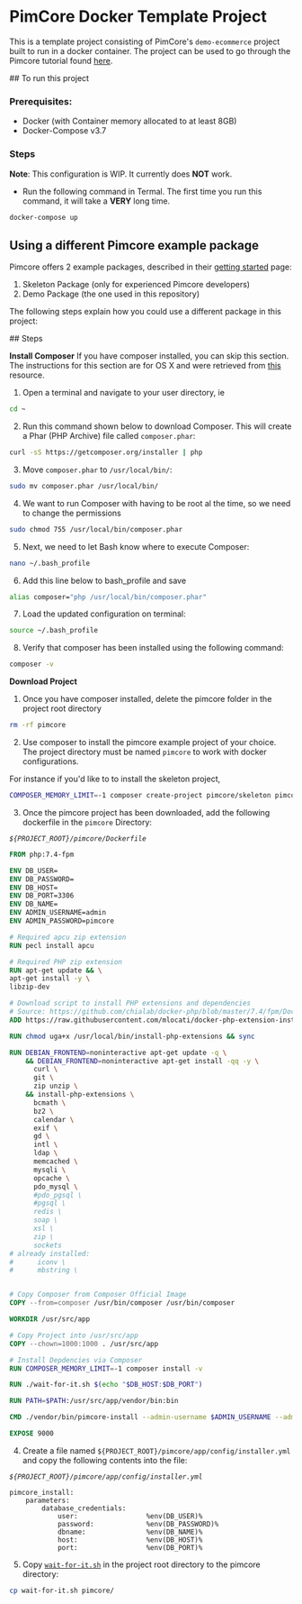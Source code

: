 # PimCore Docker Template Project

This is a template project consisting of PimCore's `demo-ecommerce` project built to run in a docker container.
The project can be used to go through the Pimcore tutorial found [here](https://pimcore.com/docs/6.x/Development_Documentation).

## To run this project

### Prerequisites:
- Docker (with Container memory allocated to at least 8GB)
- Docker-Compose v3.7

### Steps

**Note**: This configuration is WIP. It currently does **NOT** work.
- Run the following command in Termal. The first time you run this command, it will take a **VERY** long time.

```sh 
docker-compose up
```

## Using a different Pimcore example package

Pimcore offers 2 example packages, described in their [getting started](https://pimcore.com/docs/6.x/Development_Documentation/Getting_Started/Installation.html) page: 

1. Skeleton Package (only for experienced Pimcore developers)
2. Demo Package (the one used in this repository)

The following steps explain how you could use a different package in this project:

## Steps

**Install Composer**
If you have composer installed, you can skip this section.
The instructions for this section are for OS X and were retrieved from [this](https://duvien.com/blog/installing-composer-mac-osx) resource.

1. Open a terminal and navigate to your user directory, ie 

  ```sh
  cd ~
  ```

2. Run this command shown below to download Composer. This will create a Phar (PHP Archive) file called `composer.phar`:

  ```sh
  curl -sS https://getcomposer.org/installer | php
  ```
3. Move `composer.phar` to `/usr/local/bin/`:

  ```sh
  sudo mv composer.phar /usr/local/bin/
  ```

4. We want to run Composer with having to be root al the time, so we need to change the permissions

  ```sh
  sudo chmod 755 /usr/local/bin/composer.phar
  ```

5. Next, we need to let Bash know where to execute Composer:  

  ```sh
  nano ~/.bash_profile
  ```

6. Add this line below to bash_profile and save

  ```sh
  alias composer="php /usr/local/bin/composer.phar"
  ```

7. Load the updated configuration on terminal:

  ```sh
  source ~/.bash_profile
  ```

8. Verify that composer has been installed using the following command:

  ```sh
  composer -v
  ```

**Download Project**
1. Once you have composer installed, delete the pimcore folder in the project root directory

  ```sh
  rm -rf pimcore
  ```

2. Use composer to install the pimcore example project of your choice. The project directory must be named `pimcore` to work with docker configurations.

  For instance if you'd like to to install the skeleton project, 

  ``` sh
  COMPOSER_MEMORY_LIMIT=-1 composer create-project pimcore/skeleton pimcore
  ```

3. Once the pimcore project has been downloaded, add the following dockerfile in the `pimcore` Directory:

  _`${PROJECT_ROOT}/pimcore/Dockerfile`_
  ```Dockerfile
  FROM php:7.4-fpm

  ENV DB_USER=
  ENV DB_PASSWORD=
  ENV DB_HOST=
  ENV DB_PORT=3306
  ENV DB_NAME=
  ENV ADMIN_USERNAME=admin
  ENV ADMIN_PASSWORD=pimcore

  # Required apcu zip extension
  RUN pecl install apcu

  # Required PHP zip extension
  RUN apt-get update && \
  apt-get install -y \
  libzip-dev

  # Download script to install PHP extensions and dependencies
  # Source: https://github.com/chialab/docker-php/blob/master/7.4/fpm/Dockerfile
  ADD https://raw.githubusercontent.com/mlocati/docker-php-extension-installer/master/install-php-extensions /usr/local/bin/

  RUN chmod uga+x /usr/local/bin/install-php-extensions && sync

  RUN DEBIAN_FRONTEND=noninteractive apt-get update -q \
      && DEBIAN_FRONTEND=noninteractive apt-get install -qq -y \
        curl \
        git \
        zip unzip \
      && install-php-extensions \
        bcmath \
        bz2 \
        calendar \
        exif \
        gd \
        intl \
        ldap \
        memcached \
        mysqli \
        opcache \
        pdo_mysql \
        #pdo_pgsql \
        #pgsql \
        redis \
        soap \
        xsl \
        zip \
        sockets
  # already installed:
  #      iconv \
  #      mbstring \


  # Copy Composer from Composer Official Image
  COPY --from=composer /usr/bin/composer /usr/bin/composer

  WORKDIR /usr/src/app

  # Copy Project into /usr/src/app
  COPY --chown=1000:1000 . /usr/src/app

  # Install Depdencies via Composer
  RUN COMPOSER_MEMORY_LIMIT=-1 composer install -v 

  RUN ./wait-for-it.sh $(echo "$DB_HOST:$DB_PORT")

  RUN PATH=$PATH:/usr/src/app/vendor/bin:bin

  CMD ./vendor/bin/pimcore-install --admin-username $ADMIN_USERNAME --admin-password $ADMIN_PASSWORD

  EXPOSE 9000
  ```

4. Create a file named `${PROJECT_ROOT}/pimcore/app/config/installer.yml` and copy the following contents into the file:

  _`${PROJECT_ROOT}/pimcore/app/config/installer.yml`_
  ```
  pimcore_install:
      parameters:
          database_credentials:
              user:                 %env(DB_USER)%
              password:             %env(DB_PASSWORD)%
              dbname:               %env(DB_NAME)%
              host:                 %env(DB_HOST)%
              port:                 %env(DB_PORT)%
  ```
  
5. Copy [`wait-for-it.sh`](https://github.com/vishnubob/wait-for-it) in the project root directory to the pimcore directory:

  ```sh
  cp wait-for-it.sh pimcore/
  ```
